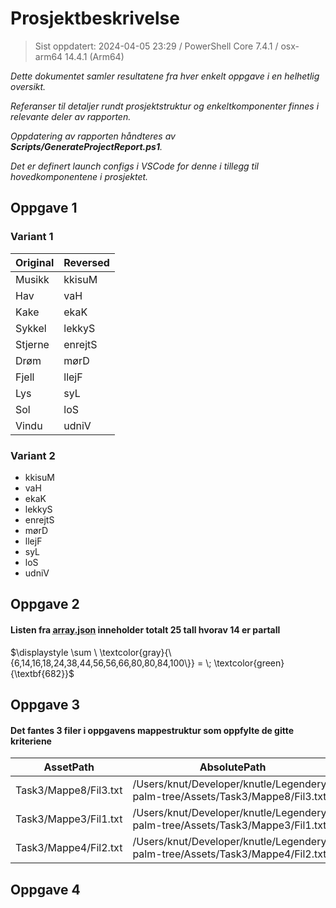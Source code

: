 # Prosjektbeskrivelse  

> Sist oppdatert: 2024-04-05 23:29 / PowerShell Core 7.4.1 / osx-arm64 14.4.1 (Arm64)    

*Dette dokumentet samler resultatene fra hver enkelt oppgave i en helhetlig oversikt.*  

*Referanser til detaljer rundt prosjektstruktur og enkeltkomponenter finnes i relevante deler av rapporten.*  

*Oppdatering av rapporten håndteres av __Scripts/GenerateProjectReport.ps1__.*  

*Det er definert launch configs i VSCode for denne i tillegg til hovedkomponentene i prosjektet.*  

## Oppgave 1  

### Variant 1  

Original | Reversed  
-- | -  
Musikk | kkisuM  
Hav | vaH  
Kake | ekaK  
Sykkel | lekkyS  
Stjerne | enrejtS  
Drøm | mørD  
Fjell | llejF  
Lys | syL  
Sol | loS  
Vindu | udniV  
    

### Variant 2  

* kkisuM  
* vaH  
* ekaK  
* lekkyS  
* enrejtS  
* mørD  
* llejF  
* syL  
* loS  
* udniV  
    

## Oppgave 2  

#### Listen fra <abbr title="Assets/Task2/array.json">array.json</abbr> inneholder totalt 25 tall hvorav 14 er partall  

$\displaystyle \sum \ \textcolor{gray}{\{6,14,16,18,24,38,44,56,56,66,80,80,84,100\}} = \;  \textcolor{green}{\textbf{682}}$  

## Oppgave 3  

#### Det fantes 3 filer i oppgavens mappestruktur som oppfylte de gitte kriteriene  

AssetPath | AbsolutePath  
-- | -  
Task3/Mappe8/Fil3.txt | /Users/knut/Developer/knutle/Legendery-palm-tree/Assets/Task3/Mappe8/Fil3.txt  
Task3/Mappe3/Fil1.txt | /Users/knut/Developer/knutle/Legendery-palm-tree/Assets/Task3/Mappe3/Fil1.txt  
Task3/Mappe4/Fil2.txt | /Users/knut/Developer/knutle/Legendery-palm-tree/Assets/Task3/Mappe4/Fil2.txt  
    

## Oppgave 4  


